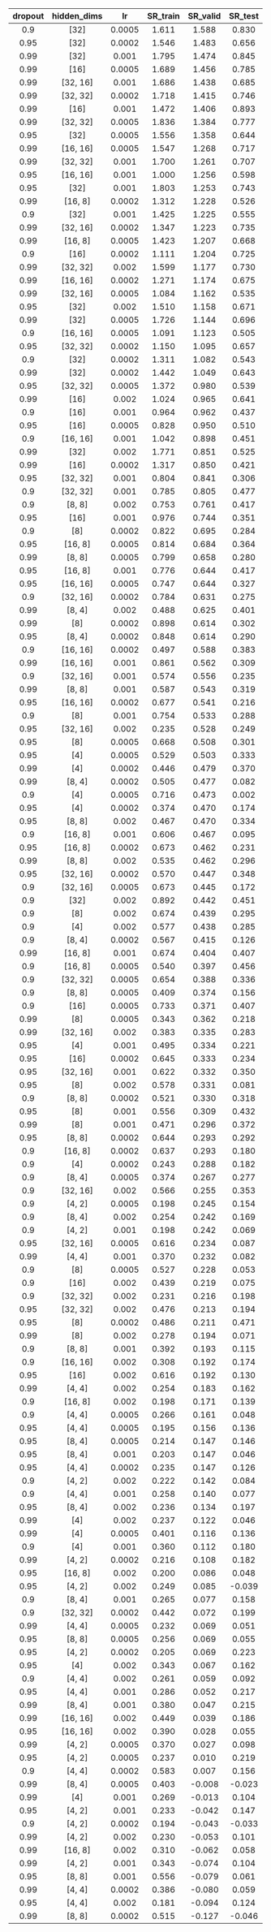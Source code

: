 | dropout | hidden_dims | lr | SR_train | SR_valid | SR_test |
|:-------:|:-----------:|:--:|:--------:|:--------:|:-------:|
| 0.9 | [32] | 0.0005 | 1.611 | 1.588 | 0.830 |
| 0.95 | [32] | 0.0002 | 1.546 | 1.483 | 0.656 |
| 0.99 | [32] | 0.001 | 1.795 | 1.474 | 0.845 |
| 0.99 | [16] | 0.0005 | 1.689 | 1.456 | 0.785 |
| 0.99 | [32, 16] | 0.001 | 1.686 | 1.438 | 0.685 |
| 0.99 | [32, 32] | 0.0002 | 1.718 | 1.415 | 0.746 |
| 0.99 | [16] | 0.001 | 1.472 | 1.406 | 0.893 |
| 0.99 | [32, 32] | 0.0005 | 1.836 | 1.384 | 0.777 |
| 0.95 | [32] | 0.0005 | 1.556 | 1.358 | 0.644 |
| 0.99 | [16, 16] | 0.0005 | 1.547 | 1.268 | 0.717 |
| 0.99 | [32, 32] | 0.001 | 1.700 | 1.261 | 0.707 |
| 0.95 | [16, 16] | 0.001 | 1.000 | 1.256 | 0.598 |
| 0.95 | [32] | 0.001 | 1.803 | 1.253 | 0.743 |
| 0.99 | [16, 8] | 0.0002 | 1.312 | 1.228 | 0.526 |
| 0.9 | [32] | 0.001 | 1.425 | 1.225 | 0.555 |
| 0.99 | [32, 16] | 0.0002 | 1.347 | 1.223 | 0.735 |
| 0.99 | [16, 8] | 0.0005 | 1.423 | 1.207 | 0.668 |
| 0.9 | [16] | 0.0002 | 1.111 | 1.204 | 0.725 |
| 0.99 | [32, 32] | 0.002 | 1.599 | 1.177 | 0.730 |
| 0.99 | [16, 16] | 0.0002 | 1.271 | 1.174 | 0.675 |
| 0.99 | [32, 16] | 0.0005 | 1.084 | 1.162 | 0.535 |
| 0.95 | [32] | 0.002 | 1.510 | 1.158 | 0.671 |
| 0.99 | [32] | 0.0005 | 1.726 | 1.144 | 0.696 |
| 0.9 | [16, 16] | 0.0005 | 1.091 | 1.123 | 0.505 |
| 0.95 | [32, 32] | 0.0002 | 1.150 | 1.095 | 0.657 |
| 0.9 | [32] | 0.0002 | 1.311 | 1.082 | 0.543 |
| 0.99 | [32] | 0.0002 | 1.442 | 1.049 | 0.643 |
| 0.95 | [32, 32] | 0.0005 | 1.372 | 0.980 | 0.539 |
| 0.99 | [16] | 0.002 | 1.024 | 0.965 | 0.641 |
| 0.9 | [16] | 0.001 | 0.964 | 0.962 | 0.437 |
| 0.95 | [16] | 0.0005 | 0.828 | 0.950 | 0.510 |
| 0.9 | [16, 16] | 0.001 | 1.042 | 0.898 | 0.451 |
| 0.99 | [32] | 0.002 | 1.771 | 0.851 | 0.525 |
| 0.99 | [16] | 0.0002 | 1.317 | 0.850 | 0.421 |
| 0.95 | [32, 32] | 0.001 | 0.804 | 0.841 | 0.306 |
| 0.9 | [32, 32] | 0.001 | 0.785 | 0.805 | 0.477 |
| 0.9 | [8, 8] | 0.002 | 0.753 | 0.761 | 0.417 |
| 0.95 | [16] | 0.001 | 0.976 | 0.744 | 0.351 |
| 0.9 | [8] | 0.0002 | 0.822 | 0.695 | 0.284 |
| 0.95 | [16, 8] | 0.0005 | 0.814 | 0.684 | 0.364 |
| 0.99 | [8, 8] | 0.0005 | 0.799 | 0.658 | 0.280 |
| 0.95 | [16, 8] | 0.001 | 0.776 | 0.644 | 0.417 |
| 0.95 | [16, 16] | 0.0005 | 0.747 | 0.644 | 0.327 |
| 0.9 | [32, 16] | 0.0002 | 0.784 | 0.631 | 0.275 |
| 0.99 | [8, 4] | 0.002 | 0.488 | 0.625 | 0.401 |
| 0.99 | [8] | 0.0002 | 0.898 | 0.614 | 0.302 |
| 0.95 | [8, 4] | 0.0002 | 0.848 | 0.614 | 0.290 |
| 0.9 | [16, 16] | 0.0002 | 0.497 | 0.588 | 0.383 |
| 0.99 | [16, 16] | 0.001 | 0.861 | 0.562 | 0.309 |
| 0.9 | [32, 16] | 0.001 | 0.574 | 0.556 | 0.235 |
| 0.99 | [8, 8] | 0.001 | 0.587 | 0.543 | 0.319 |
| 0.95 | [16, 16] | 0.0002 | 0.677 | 0.541 | 0.216 |
| 0.9 | [8] | 0.001 | 0.754 | 0.533 | 0.288 |
| 0.95 | [32, 16] | 0.002 | 0.235 | 0.528 | 0.249 |
| 0.95 | [8] | 0.0005 | 0.668 | 0.508 | 0.301 |
| 0.95 | [4] | 0.0005 | 0.529 | 0.503 | 0.333 |
| 0.99 | [4] | 0.0002 | 0.446 | 0.479 | 0.370 |
| 0.99 | [8, 4] | 0.0002 | 0.505 | 0.477 | 0.082 |
| 0.9 | [4] | 0.0005 | 0.716 | 0.473 | 0.002 |
| 0.95 | [4] | 0.0002 | 0.374 | 0.470 | 0.174 |
| 0.95 | [8, 8] | 0.002 | 0.467 | 0.470 | 0.334 |
| 0.9 | [16, 8] | 0.001 | 0.606 | 0.467 | 0.095 |
| 0.95 | [16, 8] | 0.0002 | 0.673 | 0.462 | 0.231 |
| 0.99 | [8, 8] | 0.002 | 0.535 | 0.462 | 0.296 |
| 0.95 | [32, 16] | 0.0002 | 0.570 | 0.447 | 0.348 |
| 0.9 | [32, 16] | 0.0005 | 0.673 | 0.445 | 0.172 |
| 0.9 | [32] | 0.002 | 0.892 | 0.442 | 0.451 |
| 0.9 | [8] | 0.002 | 0.674 | 0.439 | 0.295 |
| 0.9 | [4] | 0.002 | 0.577 | 0.438 | 0.285 |
| 0.9 | [8, 4] | 0.0002 | 0.567 | 0.415 | 0.126 |
| 0.99 | [16, 8] | 0.001 | 0.674 | 0.404 | 0.407 |
| 0.9 | [16, 8] | 0.0005 | 0.540 | 0.397 | 0.456 |
| 0.9 | [32, 32] | 0.0005 | 0.654 | 0.388 | 0.336 |
| 0.9 | [8, 8] | 0.0005 | 0.409 | 0.374 | 0.156 |
| 0.9 | [16] | 0.0005 | 0.733 | 0.371 | 0.407 |
| 0.99 | [8] | 0.0005 | 0.343 | 0.362 | 0.218 |
| 0.99 | [32, 16] | 0.002 | 0.383 | 0.335 | 0.283 |
| 0.95 | [4] | 0.001 | 0.495 | 0.334 | 0.221 |
| 0.95 | [16] | 0.0002 | 0.645 | 0.333 | 0.234 |
| 0.95 | [32, 16] | 0.001 | 0.622 | 0.332 | 0.350 |
| 0.95 | [8] | 0.002 | 0.578 | 0.331 | 0.081 |
| 0.9 | [8, 8] | 0.0002 | 0.521 | 0.330 | 0.318 |
| 0.95 | [8] | 0.001 | 0.556 | 0.309 | 0.432 |
| 0.99 | [8] | 0.001 | 0.471 | 0.296 | 0.372 |
| 0.95 | [8, 8] | 0.0002 | 0.644 | 0.293 | 0.292 |
| 0.9 | [16, 8] | 0.0002 | 0.637 | 0.293 | 0.180 |
| 0.9 | [4] | 0.0002 | 0.243 | 0.288 | 0.182 |
| 0.9 | [8, 4] | 0.0005 | 0.374 | 0.267 | 0.277 |
| 0.9 | [32, 16] | 0.002 | 0.566 | 0.255 | 0.353 |
| 0.9 | [4, 2] | 0.0005 | 0.198 | 0.245 | 0.154 |
| 0.9 | [8, 4] | 0.002 | 0.254 | 0.242 | 0.169 |
| 0.9 | [4, 2] | 0.001 | 0.198 | 0.242 | 0.069 |
| 0.95 | [32, 16] | 0.0005 | 0.616 | 0.234 | 0.087 |
| 0.99 | [4, 4] | 0.001 | 0.370 | 0.232 | 0.082 |
| 0.9 | [8] | 0.0005 | 0.527 | 0.228 | 0.053 |
| 0.9 | [16] | 0.002 | 0.439 | 0.219 | 0.075 |
| 0.9 | [32, 32] | 0.002 | 0.231 | 0.216 | 0.198 |
| 0.95 | [32, 32] | 0.002 | 0.476 | 0.213 | 0.194 |
| 0.95 | [8] | 0.0002 | 0.486 | 0.211 | 0.471 |
| 0.99 | [8] | 0.002 | 0.278 | 0.194 | 0.071 |
| 0.9 | [8, 8] | 0.001 | 0.392 | 0.193 | 0.115 |
| 0.9 | [16, 16] | 0.002 | 0.308 | 0.192 | 0.174 |
| 0.95 | [16] | 0.002 | 0.616 | 0.192 | 0.130 |
| 0.99 | [4, 4] | 0.002 | 0.254 | 0.183 | 0.162 |
| 0.9 | [16, 8] | 0.002 | 0.198 | 0.171 | 0.139 |
| 0.9 | [4, 4] | 0.0005 | 0.266 | 0.161 | 0.048 |
| 0.95 | [4, 4] | 0.0005 | 0.195 | 0.156 | 0.136 |
| 0.95 | [8, 4] | 0.0005 | 0.214 | 0.147 | 0.146 |
| 0.95 | [8, 4] | 0.001 | 0.203 | 0.147 | 0.046 |
| 0.95 | [4, 4] | 0.0002 | 0.235 | 0.147 | 0.126 |
| 0.9 | [4, 2] | 0.002 | 0.222 | 0.142 | 0.084 |
| 0.9 | [4, 4] | 0.001 | 0.258 | 0.140 | 0.077 |
| 0.95 | [8, 4] | 0.002 | 0.236 | 0.134 | 0.197 |
| 0.99 | [4] | 0.002 | 0.237 | 0.122 | 0.046 |
| 0.99 | [4] | 0.0005 | 0.401 | 0.116 | 0.136 |
| 0.9 | [4] | 0.001 | 0.360 | 0.112 | 0.180 |
| 0.99 | [4, 2] | 0.0002 | 0.216 | 0.108 | 0.182 |
| 0.95 | [16, 8] | 0.002 | 0.200 | 0.086 | 0.048 |
| 0.95 | [4, 2] | 0.002 | 0.249 | 0.085 | -0.039 |
| 0.9 | [8, 4] | 0.001 | 0.265 | 0.077 | 0.158 |
| 0.9 | [32, 32] | 0.0002 | 0.442 | 0.072 | 0.199 |
| 0.99 | [4, 4] | 0.0005 | 0.232 | 0.069 | 0.051 |
| 0.95 | [8, 8] | 0.0005 | 0.256 | 0.069 | 0.055 |
| 0.95 | [4, 2] | 0.0002 | 0.205 | 0.069 | 0.223 |
| 0.95 | [4] | 0.002 | 0.343 | 0.067 | 0.162 |
| 0.9 | [4, 4] | 0.002 | 0.261 | 0.059 | 0.092 |
| 0.95 | [4, 4] | 0.001 | 0.286 | 0.052 | 0.217 |
| 0.99 | [8, 4] | 0.001 | 0.380 | 0.047 | 0.215 |
| 0.99 | [16, 16] | 0.002 | 0.449 | 0.039 | 0.186 |
| 0.95 | [16, 16] | 0.002 | 0.390 | 0.028 | 0.055 |
| 0.99 | [4, 2] | 0.0005 | 0.370 | 0.027 | 0.098 |
| 0.95 | [4, 2] | 0.0005 | 0.237 | 0.010 | 0.219 |
| 0.9 | [4, 4] | 0.0002 | 0.583 | 0.007 | 0.156 |
| 0.99 | [8, 4] | 0.0005 | 0.403 | -0.008 | -0.023 |
| 0.99 | [4] | 0.001 | 0.269 | -0.013 | 0.104 |
| 0.95 | [4, 2] | 0.001 | 0.233 | -0.042 | 0.147 |
| 0.9 | [4, 2] | 0.0002 | 0.194 | -0.043 | -0.033 |
| 0.99 | [4, 2] | 0.002 | 0.230 | -0.053 | 0.101 |
| 0.99 | [16, 8] | 0.002 | 0.310 | -0.062 | 0.058 |
| 0.99 | [4, 2] | 0.001 | 0.343 | -0.074 | 0.104 |
| 0.95 | [8, 8] | 0.001 | 0.556 | -0.079 | 0.061 |
| 0.99 | [4, 4] | 0.0002 | 0.386 | -0.080 | 0.059 |
| 0.95 | [4, 4] | 0.002 | 0.181 | -0.094 | 0.124 |
| 0.99 | [8, 8] | 0.0002 | 0.515 | -0.127 | -0.046 |
